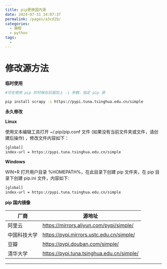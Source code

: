```yaml
---
title: pip更换国内源
date: 2024-07-31 14:07:37
permalink: /pages/a3cd2b/
categories:
  - 编程
  - python
tags:
  - 
---
```


# 修改源方法

**临时使用**

```bash
#可在使用 pip 的时候在后面加上 -i 参数，指定 pip 源

pip install scrapy -i https://pypi.tuna.tsinghua.edu.cn/simple

```

**永久修改**

**Linux**

使用文本编辑工具打开 ~/.pip/pip.conf 文件 (如果没有当前文件夹或文件，请创建后操作) ，修改文件内容如下：

```bash
[global]
index-url = https://pypi.tuna.tsinghua.edu.cn/simple

```

**Windows**

WIN+R 打开用户目录 %HOMEPATH%，在此目录下创建 pip 文件夹，在 pip 目录下创建 pip.ini 文件，内容如下:

```bash
[global]
index-url = https://pypi.tuna.tsinghua.edu.cn/simple

```

**pip 国内镜像**

| 厂商     | 源地址                                       |
| ------ | ----------------------------------------- |
| 阿里云    | https://mirrors.aliyun.com/pypi/simple/   |
| 中国科技大学 | https://pypi.mirrors.ustc.edu.cn/simple/  |
| 豆瓣     | https://pypi.douban.com/simple/           |
| 清华大学   | https://pypi.tuna.tsinghua.edu.cn/simple/ |

---
